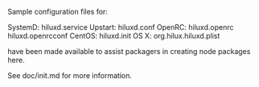 Sample configuration files for:

SystemD: hiluxd.service
Upstart: hiluxd.conf
OpenRC:  hiluxd.openrc
         hiluxd.openrcconf
CentOS:  hiluxd.init
OS X:    org.hilux.hiluxd.plist

have been made available to assist packagers in creating node packages here.

See doc/init.md for more information.
